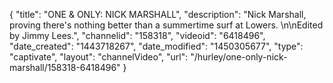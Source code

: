 {
    "title": "ONE & ONLY: NICK MARSHALL",
    "description": "Nick Marshall, proving there's nothing better than a summertime surf at Lowers. \n\nEdited by Jimmy Lees.",
    "channelid": "158318",
    "videoid": "6418496",
    "date_created": "1443718267",
    "date_modified": "1450305677",
    "type": "captivate",
    "layout": "channelVideo",
    "url": "\/hurley\/one-only-nick-marshall\/158318-6418496"
}